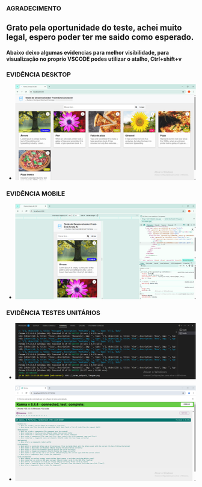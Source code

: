 ### AGRADECIMENTO

## Grato pela oportunidade do teste, achei muito legal, espero poder ter me saido como esperado.
#### Abaixo deixo algumas evidencias para melhor visibilidade, para visualização no proprio VSCODE podes utilizar o atalho, Ctrl+shift+v

### EVIDÊNCIA DESKTOP
- ![alt text](image.png)

### EVIDÊNCIA MOBILE

- ![alt text](image-1.png)

### EVIDÊNCIA TESTES UNITÁRIOS

- ![alt text](image-2.png)
  
- ![alt text](image-3.png)
